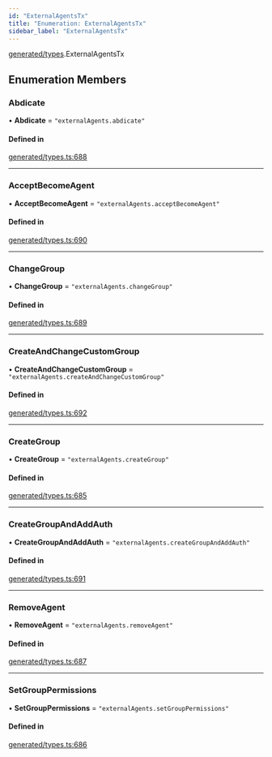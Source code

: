 ```yaml
---
id: "ExternalAgentsTx"
title: "Enumeration: ExternalAgentsTx"
sidebar_label: "ExternalAgentsTx"
---
```


[generated/types](../../../../modules/Generated/Types/Types.md).ExternalAgentsTx

## Enumeration Members

### Abdicate

• **Abdicate** = ``"externalAgents.abdicate"``

#### Defined in

[generated/types.ts:688](https://github.com/PolymeshAssociation/polymesh-sdk/blob/95e180d2/src/generated/types.ts#L688)

___

### AcceptBecomeAgent

• **AcceptBecomeAgent** = ``"externalAgents.acceptBecomeAgent"``

#### Defined in

[generated/types.ts:690](https://github.com/PolymeshAssociation/polymesh-sdk/blob/95e180d2/src/generated/types.ts#L690)

___

### ChangeGroup

• **ChangeGroup** = ``"externalAgents.changeGroup"``

#### Defined in

[generated/types.ts:689](https://github.com/PolymeshAssociation/polymesh-sdk/blob/95e180d2/src/generated/types.ts#L689)

___

### CreateAndChangeCustomGroup

• **CreateAndChangeCustomGroup** = ``"externalAgents.createAndChangeCustomGroup"``

#### Defined in

[generated/types.ts:692](https://github.com/PolymeshAssociation/polymesh-sdk/blob/95e180d2/src/generated/types.ts#L692)

___

### CreateGroup

• **CreateGroup** = ``"externalAgents.createGroup"``

#### Defined in

[generated/types.ts:685](https://github.com/PolymeshAssociation/polymesh-sdk/blob/95e180d2/src/generated/types.ts#L685)

___

### CreateGroupAndAddAuth

• **CreateGroupAndAddAuth** = ``"externalAgents.createGroupAndAddAuth"``

#### Defined in

[generated/types.ts:691](https://github.com/PolymeshAssociation/polymesh-sdk/blob/95e180d2/src/generated/types.ts#L691)

___

### RemoveAgent

• **RemoveAgent** = ``"externalAgents.removeAgent"``

#### Defined in

[generated/types.ts:687](https://github.com/PolymeshAssociation/polymesh-sdk/blob/95e180d2/src/generated/types.ts#L687)

___

### SetGroupPermissions

• **SetGroupPermissions** = ``"externalAgents.setGroupPermissions"``

#### Defined in

[generated/types.ts:686](https://github.com/PolymeshAssociation/polymesh-sdk/blob/95e180d2/src/generated/types.ts#L686)
